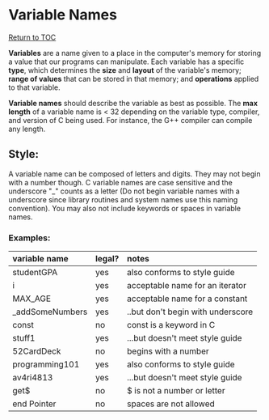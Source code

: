 # Variable Names

<a href="https://github.com/CyberTrainingUSAF/05-C-Programming/blob/master/00-Table-of-Contents.md" rel="Return to TOC"> Return to TOC </a>

**Variables** are a name given to a place in the computer's memory for storing a value that our programs can manipulate. Each variable has a specific **type**, which determines the **size** and **layout** of the variable's memory; **range of values** that can be stored in that memory; and **operations** applied to that variable.  

**Variable names** should describe the variable as best as possible. The **max length** of a variable name is < 32 depending on the variable type, compiler, and version of C being used. For instance, the G++ compiler can compile any length.

## Style:
A variable name can be composed of letters and digits. They may not begin with a number though. C variable names are case sensitive and the underscore "_" counts as a letter (Do not begin variable names with a underscore since library routines and system names use this naming convention). You may also not include keywords or spaces in variable names.

### Examples:

| **variable name** | **legal?** | **notes** |
| :--- | :--- | :--- |
| studentGPA | yes | also conforms to style guide |
| i | yes | acceptable name for an iterator |
| MAX_AGE | yes | acceptable name for a constant |
| _addSomeNumbers | yes | ..but don't begin with underscore |
| const | no | const is a keyword in C |
| stuff1 | yes | ...but doesn't meet style guide |
| 52CardDeck | no | begins with a number |
| programming101 | yes | also conforms to style guide |
| av4ri4813 | yes | ...but doesn't meet style guide |
| get$ | no | $ is not a number or letter |
| end Pointer | no | spaces are not allowed |



